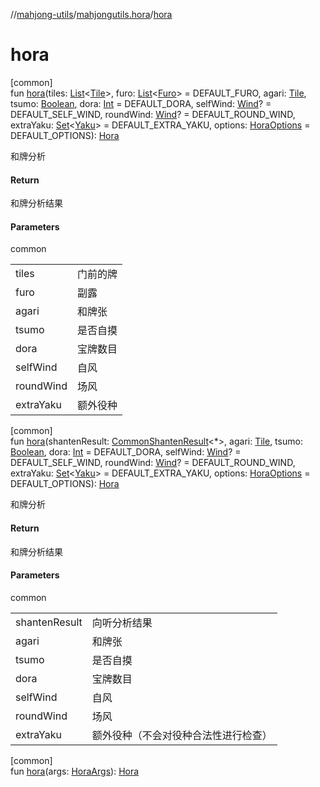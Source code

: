 //[mahjong-utils](../../index.md)/[mahjongutils.hora](index.md)/[hora](hora.md)

# hora

[common]\
fun [hora](hora.md)(tiles: [List](https://kotlinlang.org/api/latest/jvm/stdlib/kotlin-stdlib/kotlin.collections/-list/index.html)&lt;[Tile](../mahjongutils.models/-tile/index.md)&gt;, furo: [List](https://kotlinlang.org/api/latest/jvm/stdlib/kotlin-stdlib/kotlin.collections/-list/index.html)&lt;[Furo](../mahjongutils.models/-furo/index.md)&gt; = DEFAULT_FURO, agari: [Tile](../mahjongutils.models/-tile/index.md), tsumo: [Boolean](https://kotlinlang.org/api/latest/jvm/stdlib/kotlin-stdlib/kotlin/-boolean/index.html), dora: [Int](https://kotlinlang.org/api/latest/jvm/stdlib/kotlin-stdlib/kotlin/-int/index.html) = DEFAULT_DORA, selfWind: [Wind](../mahjongutils.models/-wind/index.md)? = DEFAULT_SELF_WIND, roundWind: [Wind](../mahjongutils.models/-wind/index.md)? = DEFAULT_ROUND_WIND, extraYaku: [Set](https://kotlinlang.org/api/latest/jvm/stdlib/kotlin-stdlib/kotlin.collections/-set/index.html)&lt;[Yaku](../mahjongutils.yaku/-yaku/index.md)&gt; = DEFAULT_EXTRA_YAKU, options: [HoraOptions](-hora-options/index.md) = DEFAULT_OPTIONS): [Hora](-hora/index.md)

和牌分析

#### Return

和牌分析结果

#### Parameters

common

| | |
|---|---|
| tiles | 门前的牌 |
| furo | 副露 |
| agari | 和牌张 |
| tsumo | 是否自摸 |
| dora | 宝牌数目 |
| selfWind | 自风 |
| roundWind | 场风 |
| extraYaku | 额外役种 |

[common]\
fun [hora](hora.md)(shantenResult: [CommonShantenResult](../mahjongutils.shanten/-common-shanten-result/index.md)&lt;*&gt;, agari: [Tile](../mahjongutils.models/-tile/index.md), tsumo: [Boolean](https://kotlinlang.org/api/latest/jvm/stdlib/kotlin-stdlib/kotlin/-boolean/index.html), dora: [Int](https://kotlinlang.org/api/latest/jvm/stdlib/kotlin-stdlib/kotlin/-int/index.html) = DEFAULT_DORA, selfWind: [Wind](../mahjongutils.models/-wind/index.md)? = DEFAULT_SELF_WIND, roundWind: [Wind](../mahjongutils.models/-wind/index.md)? = DEFAULT_ROUND_WIND, extraYaku: [Set](https://kotlinlang.org/api/latest/jvm/stdlib/kotlin-stdlib/kotlin.collections/-set/index.html)&lt;[Yaku](../mahjongutils.yaku/-yaku/index.md)&gt; = DEFAULT_EXTRA_YAKU, options: [HoraOptions](-hora-options/index.md) = DEFAULT_OPTIONS): [Hora](-hora/index.md)

和牌分析

#### Return

和牌分析结果

#### Parameters

common

| | |
|---|---|
| shantenResult | 向听分析结果 |
| agari | 和牌张 |
| tsumo | 是否自摸 |
| dora | 宝牌数目 |
| selfWind | 自风 |
| roundWind | 场风 |
| extraYaku | 额外役种（不会对役种合法性进行检查） |

[common]\
fun [hora](hora.md)(args: [HoraArgs](-hora-args/index.md)): [Hora](-hora/index.md)
